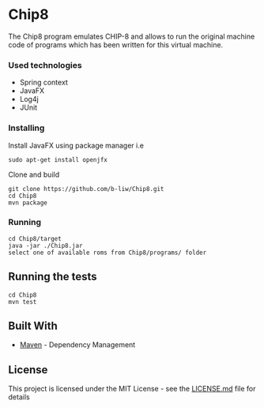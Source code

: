 # Chip8

The Chip8 program emulates CHIP-8 and allows to
run the original machine code of programs which has been written for this virtual machine.

### Used technologies
* Spring context
* JavaFX
* Log4j
* JUnit

### Installing

Install JavaFX using package manager i.e
```
sudo apt-get install openjfx
```

Clone and build
```
git clone https://github.com/b-liw/Chip8.git
cd Chip8
mvn package
```

### Running
```
cd Chip8/target
java -jar ./Chip8.jar
select one of available roms from Chip8/programs/ folder
```

## Running the tests

```
cd Chip8
mvn test
```

## Built With

* [Maven](https://maven.apache.org/) - Dependency Management

## License

This project is licensed under the MIT License - see the [LICENSE.md](LICENSE.md) file for details
